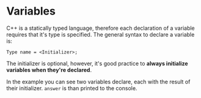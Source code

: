 # Variables

C++ is a statically typed language, therefore each declaration of a variable
requires that it's type is specified. The general syntax to declare a variable is:

```
Type name = <Initializer>;
```

The initializer is optional, however, it's good practice to **always initialize
variables when they're declared**.

In the example you can see two variables declare, each with the result of their
initializer. `answer` is than printed to the console.
